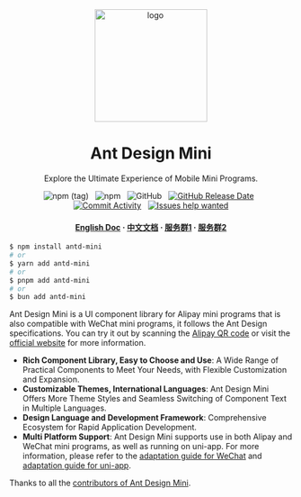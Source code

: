 <div align="center">
  <img src="https://mdn.alipayobjects.com/huamei_2jrq4g/afts/img/A*xfx9Q4kg62MAAAAAAAAAAAAADtF8AQ/original" alt="logo" width="200" height="auto" />

  <h1>
    Ant Design Mini
  </h1>
</div>

<div align="center">
  <p>
    Explore the Ultimate Experience of Mobile Mini Programs.
  </p>

  ![npm (tag)](https://img.shields.io/npm/v/antd-mini)
  &nbsp;
  ![npm](https://img.shields.io/npm/dw/antd-mini)
  &nbsp;
  ![GitHub](https://img.shields.io/github/license/ant-design/ant-design-mini)
  &nbsp;
  [![GitHub Release Date](https://img.shields.io/github/release-date/ant-design/ant-design-mini)](https://github.com/ant-design/ant-design-mini/releases) 
  &nbsp;
  [![Commit Activity](https://img.shields.io/github/commit-activity/m/ant-design/ant-design-mini/master)](https://github.com/ant-design/ant-design-mini/graphs/contributors) 
  &nbsp;
  [![Issues help wanted](https://img.shields.io/github/issues-raw/ant-design/ant-design-mini/help%20wanted?label=help%20wanted)](https://github.com/ant-design/ant-design-mini/issues?q=is%3Aissue+is%3Aopen+label%3A%22help+wanted%22)

  <h4>
    <a href="https://mini.ant.design/index-en" target="_blank">English Doc</a>
    <span> · </span>
    <a href="https://mini.ant.design/" target="_blank">中文文档</a>
    <span> · </span>
    <a href="https://mdn.alipayobjects.com/huamei_bsws4g/afts/img/TpsVRagXjI8AAAAAAAAAAAAADoEQAQFr/original" target="_blank">服务群1</a>
    <span> · </span>
    <a href="https://mdn.alipayobjects.com/huamei_bsws4g/afts/img/gtL6Qrn45EwAAAAAAAAAAAAADoEQAQFr/original" target="_blank">服务群2</a>
  </h4>
</div>

```bash
$ npm install antd-mini
# or
$ yarn add antd-mini
# or
$ pnpm add antd-mini
# or
$ bun add antd-mini
```

<div>

  Ant Design Mini is a UI component library for Alipay mini programs that is also compatible with WeChat mini programs, it follows the Ant Design specifications. You can try it out by scanning the <a href="https://mdn.alipayobjects.com/huamei_jlgevq/afts/img/A*2ZAZR7NQQJ4AAAAAAAAAAAAADtSSAQ/original" target="_blank">Alipay QR code</a> or visit the <a href="https://mini.ant.design/" target="_blank">official website</a> for more information.

  - **Rich Component Library, Easy to Choose and Use**: A Wide Range of Practical Components to Meet Your Needs, with Flexible Customization and Expansion.
  - **Customizable Themes, International Languages**: Ant Design Mini Offers More Theme Styles and Seamless Switching of Component Text in Multiple Languages.
  - **Design Language and Development Framework**: Comprehensive Ecosystem for Rapid Application Development.
  - **Multi Platform Support**: Ant Design Mini supports use in both Alipay and WeChat mini programs, as well as running on uni-app. For more information, please refer to the <a href="https://mini.ant.design/guide/using-wechat" target="_blank">adaptation guide for WeChat</a> and <a href="https://mini.ant.design/guide/using-uni-app" target="_blank">adaptation guide for uni-app</a>.

  Thanks to all the <a href="https://github.com/ant-design/ant-design-mini/graphs/contributors" target="_blank">contributors of Ant Design Mini</a>.

</div>



